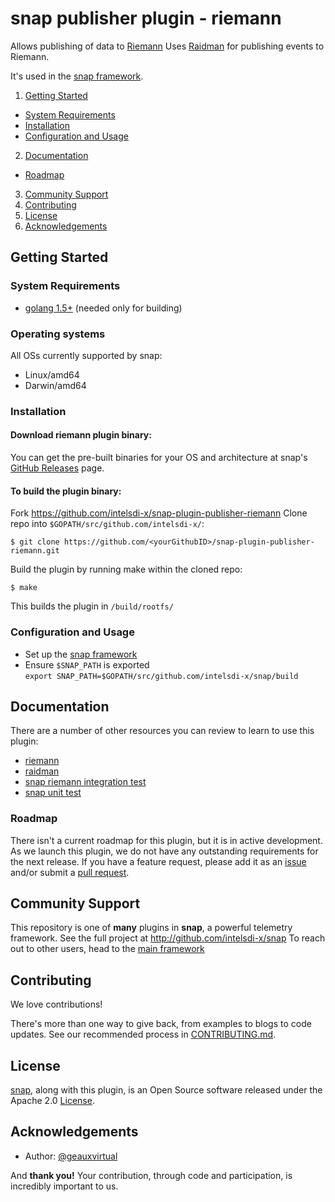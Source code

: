 # snap publisher plugin - riemann

Allows publishing of data to [Riemann](http://riemann.io)
Uses [Raidman](https://github.com/amir/raidman) for publishing events to Riemann.

It's used in the [snap framework](http://github.com:intelsdi-x/snap).

1. [Getting Started](#getting-started)
  * [System Requirements](#system-requirements)
  * [Installation](#installation)
  * [Configuration and Usage](configuration-and-usage)
2. [Documentation](#documentation)
  * [Roadmap](#roadmap)
3. [Community Support](#community-support)
4. [Contributing](#contributing)
5. [License](#license-and-authors)
6. [Acknowledgements](#acknowledgements)

## Getting Started
### System Requirements
* [golang 1.5+](https://golang.org/dl/) (needed only for building)

### Operating systems
All OSs currently supported by snap:
* Linux/amd64
* Darwin/amd64

### Installation
#### Download riemann plugin binary:
You can get the pre-built binaries for your OS and architecture at snap's [GitHub Releases](https://github.com/intelsdi-x/snap/releases) page.

#### To build the plugin binary:
Fork https://github.com/intelsdi-x/snap-plugin-publisher-riemann
Clone repo into `$GOPATH/src/github.com/intelsdi-x/`:

```
$ git clone https://github.com/<yourGithubID>/snap-plugin-publisher-riemann.git
```

Build the plugin by running make within the cloned repo:
```
$ make
```
This builds the plugin in `/build/rootfs/`

### Configuration and Usage
* Set up the [snap framework](https://github.com/intelsdi-x/snap/blob/master/README.md#getting-started)
* Ensure `$SNAP_PATH` is exported  
`export SNAP_PATH=$GOPATH/src/github.com/intelsdi-x/snap/build`

## Documentation
There are a number of other resources you can review to learn to use this plugin:

* [riemann](http://riemann.io/) 
* [raidman](https://github.com/amir/raidman)
* [snap riemann integration test](https://github.com/intelsdi-x/snap-plugin-publisher-riemann/blob/master/riemann/riemann_integration_test.go)
* [snap unit test](https://github.com/intelsdi-x/snap-plugin-publisher-riemann/blob/master/riemann/riemann_test.go )

### Roadmap
There isn't a current roadmap for this plugin, but it is in active development. As we launch this plugin, we do not have any outstanding requirements for the next release. If you have a feature request, please add it as an [issue](https://github.com/intelsdi-x/snap-plugin-publisher-riemann/issues/new) and/or submit a [pull request](https://github.com/intelsdi-x/snap-plugin-publisher-riemann/pulls).

## Community Support
This repository is one of **many** plugins in **snap**, a powerful telemetry framework. See the full project at http://github.com/intelsdi-x/snap To reach out to other users, head to the [main framework](https://github.com/intelsdi-x/snap#community-support)

## Contributing
We love contributions!

There's more than one way to give back, from examples to blogs to code updates. See our recommended process in [CONTRIBUTING.md](CONTRIBUTING.md).

## License
[snap](http://github.com:intelsdi-x/snap), along with this plugin, is an Open Source software released under the Apache 2.0 [License](LICENSE).

## Acknowledgements
* Author: [@geauxvirtual](https://github.com/geauxvirtual/)

And **thank you!** Your contribution, through code and participation, is incredibly important to us.
